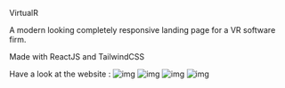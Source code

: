 VirtualR 

A modern looking completely responsive landing page for a VR software firm.

Made with ReactJS and TailwindCSS



Have a look at the website : 
![img](src/assets/images/img1.png)
![img](src/assets/images/img2.png)
![img](src/assets/images/img3.png)
![img](src/assets/images/img4.png)



